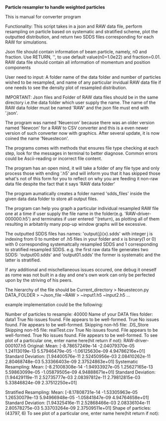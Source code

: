 **Particle resampler to handle weighted particles**

This is manual for converter program

Functionality: This script takes in a json and RAW data file, perform resampling on particle based on systematic and stratified scheme, plot the outputted distribution, and return two SDDS files corresponding for each RAW for simulations. 

Json file should contain information of beam particle, namely, n0 and fraction. Use RETURN, '', to use default value(n0=1.0e22) and fraction=0.01.  
RAW data file should contain all information of momentum and position components

User need to input: A folder name of the data folder and number of particles wished to be resampled, and name of any particular invidual RAW data file if one needs to see the density plot of resampled distribution. 

IMPORTANT: Json files and Folder of RAW data files should be in the same directory i.e.the data folder which user supply the name. The name of the RAW data folder must be named 'RAW' and the json file must end with '.json'. 

The program was named 'Neuercon' because there was an older version named 'Newcon' for a RAW to CSV converter and this is a even newer version of such converter now with graphics. After several update, it is now coined the name 'Neuestecon'. 

The programs comes with methods that ensures file type checking at each step, look for the messages in terminal to better diagnose. Common errors could be Ascii-reading or incorrect file content. 

The program has an open mind, it will take a folder of any file type and only process those with ending '.h5' and will inform you that it has skipped those what's not of this form for you to reflect on why you are feeding it non-raw data file despite the fact that it says 'RAW data folder'

The program aumatically creates a folder named 'sdds_files' inside the given data data folder to store all output files. 

The program can help you graph a particular individual resampled RAW file one at a time if user supply the file name in the folder(e.g. 'RAW-driver-000000.h5') and terminates if user entered ''(return), as plotting all of them resulting in arbitatrily many pop-up window graphs will be excessive. 

The outputted SDDS files has names: 'output{j}{x}.sdds' with integer j is indexing from 0 to number of .h5 files in your folder and x is binary(1 or 0) with 0 corresponding systemaitcally resampled SDDS and 1 corresponding to stratified resampled SDDS. e.g. the first raw data file generates two SDDS: 'output00.sdds' and 'output01.sdds' the former is systematic and the latter is stratified. 

If any additional and mischellaneous issues occured, one debug it oneself as rome was not built in a day and one's own work can only be perfected upon by the striving of his peers. 

The hierarchy of the file should be 
Current_directory >
	Neuestecon.py
	DATA_FOLDER > 
		~Json_file 
		~RAW  > 
			~input1.h5 
		    ~input2.h5
		        ...


example implementation could be the following: 

Number of particles to resample: 40000
Name of your DATA files folder: data1
True
No issues found. File appears to be well-formed.
True
No issues found. File appears to be well-formed.
Skipping non-h5 file: .DS_Store
Skipping non-h5 file: realTest.csv
True
No issues found. File appears to be well-formed.
True
No issues found. File appears to be well-formed.
To see plot of a particular one, enter name here(hit return if not): RAW-driver-000107.h5
Original:
Mean: [-8.78657249e-14 -2.04079370e-05  1.24113019e-13  5.57946479e-05
 -1.06125630e-09  4.94786216e+01]
Standard Deviation: [1.94400576e-11 2.52450956e-03 2.08410262e-11 2.80468748e-03
 5.33366403e-09 2.37524863e+01]
Systematic Resampling:
Mean: [-8.21008308e-14 -1.94933927e-05  1.25627165e-13  5.59863099e-05
 -1.05879505e-09  4.94888671e+01]
Standard Deviation: [1.94429119e-11 2.52735777e-03 2.08397812e-11 2.79812815e-03
 5.33846824e-09 2.37512250e+01]

Stratified Resampling:
Mean: [-8.17808731e-14 -1.53305963e-05  1.26530079e-13  5.94966948e-05
 -1.05841847e-09  4.94764658e+01]
Standard Deviation: [1.94325416e-11 2.52868466e-03 2.08336104e-11 2.80578275e-03
 5.33703264e-09 2.37509511e+01]
Shape of particles: (43797, 6)
To see plot of a particular one, enter name here(hit return if not): 

